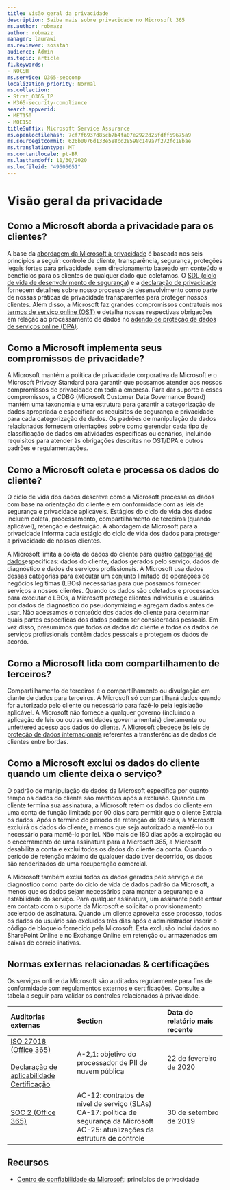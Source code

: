 ```yaml
---
title: Visão geral da privacidade
description: Saiba mais sobre privacidade no Microsoft 365
ms.author: robmazz
author: robmazz
manager: laurawi
ms.reviewer: sosstah
audience: Admin
ms.topic: article
f1.keywords:
- NOCSH
ms.service: O365-seccomp
localization_priority: Normal
ms.collection:
- Strat_O365_IP
- M365-security-compliance
search.appverid:
- MET150
- MOE150
titleSuffix: Microsoft Service Assurance
ms.openlocfilehash: 7cf7f6937d85cb7b4fa07e2922d25fdff59675a9
ms.sourcegitcommit: 626b0076d133e588cd28598c149a7f272fc18bae
ms.translationtype: MT
ms.contentlocale: pt-BR
ms.lasthandoff: 11/30/2020
ms.locfileid: "49505651"
---
```

# <a name="privacy-overview"></a>Visão geral da privacidade

## <a name="how-does-microsoft-approach-privacy-for-customers"></a>Como a Microsoft aborda a privacidade para os clientes?

A base da [abordagem da Microsoft à privacidade](https://privacy.microsoft.com/#whatinformationwecollectmodule) é baseada nos seis princípios a seguir: controle de cliente, transparência, segurança, proteções legais fortes para privacidade, sem direcionamento baseado em conteúdo e benefícios para os clientes de qualquer dado que coletamos. O [SDL (ciclo de vida de desenvolvimento de segurança)](https://www.microsoft.com/securityengineering/sdl/) e a [declaração de privacidade](https://privacy.microsoft.com/privacystatement) fornecem detalhes sobre nosso processo de desenvolvimento como parte de nossas práticas de privacidade transparentes para proteger nossos clientes. Além disso, a Microsoft faz grandes compromissos contratuais nos [termos de serviço online (OST)](https://www.microsoft.com/licensing/product-licensing/products) e detalha nossas respectivas obrigações em relação ao processamento de dados no [adendo de proteção de dados de serviços online (DPA)](https://www.microsoftvolumelicensing.com/DocumentSearch.aspx?Mode=3&DocumentTypeId=67).

## <a name="how-does-microsoft-implement-its-privacy-commitments"></a>Como a Microsoft implementa seus compromissos de privacidade?

A Microsoft mantém a política de privacidade corporativa da Microsoft e o Microsoft Privacy Standard para garantir que possamos atender aos nossos compromissos de privacidade em toda a empresa. Para dar suporte a esses compromissos, a CDBG (Microsoft Customer Data Governance Board) mantém uma taxonomia e uma estrutura para garantir a categorização de dados apropriada e especificar os requisitos de segurança e privacidade para cada categorização de dados. Os padrões de manipulação de dados relacionados fornecem orientações sobre como gerenciar cada tipo de classificação de dados em atividades específicas ou cenários, incluindo requisitos para atender às obrigações descritas no OST/DPA e outros padrões e regulamentações.

## <a name="how-does-microsoft-collect-and-process-customer-data"></a>Como a Microsoft coleta e processa os dados do cliente?

O ciclo de vida dos dados descreve como a Microsoft processa os dados com base na orientação do cliente e em conformidade com as leis de segurança e privacidade aplicáveis. Estágios do ciclo de vida dos dados incluem coleta, processamento, compartilhamento de terceiros (quando aplicável), retenção e destruição. A abordagem da Microsoft para a privacidade informa cada estágio do ciclo de vida dos dados para proteger a privacidade de nossos clientes.

A Microsoft limita a coleta de dados do cliente para quatro [categorias de dados](https://www.microsoft.com/trust-center/privacy/customer-data-definitions?rtc=1)específicas: dados do cliente, dados gerados pelo serviço, dados de diagnóstico e dados de serviços profissionais. A Microsoft usa dados dessas categorias para executar um conjunto limitado de operações de negócios legítimas (LBOs) necessárias para que possamos fornecer serviços a nossos clientes. Quando os dados são coletados e processados para executar o LBOs, a Microsoft protege clientes individuais e usuários por dados de diagnóstico do pseudonymizing e agregam dados antes de usar. Não acessamos o conteúdo dos dados do cliente para determinar quais partes específicas dos dados podem ser consideradas pessoais. Em vez disso, presumimos que todos os dados do cliente e todos os dados de serviços profissionais contêm dados pessoais e protegem os dados de acordo.

## <a name="how-does-microsoft-handle-third-party-sharing"></a>Como a Microsoft lida com compartilhamento de terceiros?

Compartilhamento de terceiros é o compartilhamento ou divulgação em diante de dados para terceiros. A Microsoft só compartilhará dados quando for autorizado pelo cliente ou necessário para fazê-lo pela legislação aplicável. A Microsoft não fornece a qualquer governo (incluindo a aplicação de leis ou outras entidades governamentais) diretamente ou unfettered acesso aos dados do cliente. [A Microsoft obedece às leis de proteção de dados internacionais](https://www.microsoft.com/trust-center/privacy/data-location) referentes a transferências de dados de clientes entre bordas.

## <a name="how-does-microsoft-delete-customer-data-when-a-customer-leaves-the-service"></a>Como a Microsoft exclui os dados do cliente quando um cliente deixa o serviço?

O padrão de manipulação de dados da Microsoft especifica por quanto tempo os dados do cliente são mantidos após a exclusão. Quando um cliente termina sua assinatura, a Microsoft retém os dados do cliente em uma conta de função limitada por 90 dias para permitir que o cliente Extraia os dados. Após o término do período de retenção de 90 dias, a Microsoft excluirá os dados do cliente, a menos que seja autorizado a mantê-lo ou necessário para mantê-lo por lei. Não mais de 180 dias após a expiração ou o encerramento de uma assinatura para a Microsoft 365, a Microsoft desabilita a conta e exclui todos os dados do cliente da conta. Quando o período de retenção máximo de qualquer dado tiver decorrido, os dados são renderizados de uma recuperação comercial.

A Microsoft também exclui todos os dados gerados pelo serviço e de diagnóstico como parte do ciclo de vida de dados padrão da Microsoft, a menos que os dados sejam necessários para manter a segurança e a estabilidade do serviço. Para qualquer assinatura, um assinante pode entrar em contato com o suporte da Microsoft e solicitar o provisionamento acelerado de assinatura. Quando um cliente aproveita esse processo, todos os dados do usuário são excluídos três dias após o administrador inserir o código de bloqueio fornecido pela Microsoft. Esta exclusão inclui dados no SharePoint Online e no Exchange Online em retenção ou armazenados em caixas de correio inativas.

## <a name="related-external-regulations--certifications"></a>Normas externas relacionadas & certificações

Os serviços online da Microsoft são auditados regularmente para fins de conformidade com regulamentos externos e certificações. Consulte a tabela a seguir para validar os controles relacionados à privacidade.

| **Auditorias externas** | **Section** | **Data do relatório mais recente** |
|:--------------------|:------------|:-----------------------|  
| [ISO 27018 (Office 365)](https://servicetrust.microsoft.com/ViewPage/MSComplianceGuideV3?command=Download&downloadType=Document&downloadId=d7864d4f-e053-4cc4-a964-fa526d07c3be&tab=7027ead0-3d6b-11e9-b9e1-290b1eb4cdeb&docTab=7027ead0-3d6b-11e9-b9e1-290b1eb4cdeb_ISO_Reports) <br><br> [Declaração de aplicabilidade](https://servicetrust.microsoft.com/ViewPage/MSComplianceGuide?command=Download&downloadType=Document&downloadId=8ee1e46b-2ada-4e7b-bb7d-4c55a8cb6fcd&docTab=4ce99610-c9c0-11e7-8c2c-f908a777fa4d_ISO_Reports) <br> [Certificação](https://servicetrust.microsoft.com/ViewPage/MSComplianceGuideV3?command=Download&downloadType=Document&downloadId=43e89534-f48d-42ea-a7a7-3523ff516036&tab=7027ead0-3d6b-11e9-b9e1-290b1eb4cdeb&docTab=7027ead0-3d6b-11e9-b9e1-290b1eb4cdeb_ISO_Reports) | A-2,1: objetivo do processador de PII de nuvem pública | 22 de fevereiro de 2020 |
| [SOC 2 (Office 365)](https://servicetrust.microsoft.com/ViewPage/MSComplianceGuideV3?command=Download&downloadType=Document&downloadId=fa062990-e758-4ddc-ace3-7fb21a301d09&tab=7027ead0-3d6b-11e9-b9e1-290b1eb4cdeb&docTab=7027ead0-3d6b-11e9-b9e1-290b1eb4cdeb_SOC_/_SSAE_16_Rep-11e9-b9e1-290b1eb4cdeb_SOC_/_SSAE_16_Reports) | AC-12: contratos de nível de serviço (SLAs) <br> CA-17: política de segurança da Microsoft <br> AC-25: atualizações da estrutura de controle | 30 de setembro de 2019 |

## <a name="resources"></a>Recursos

- [Centro de confiabilidade da Microsoft](https://www.microsoft.com/trust-center/privacy): princípios de privacidade
